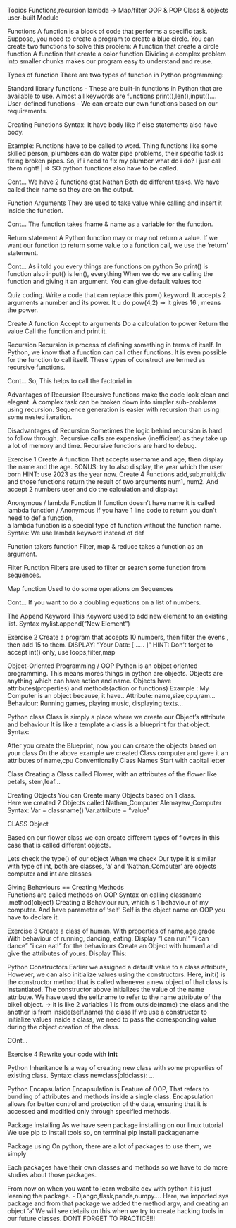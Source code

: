
Topics
Functions,recursion
lambda → Map/filter
OOP & POP
Class & objects
user-built Module


Functions
A function is a block of code that performs a specific task.
Suppose, you need to create a program to create a blue circle. 
You can create two functions to solve this problem:
A function that create a circle function
A function that create a color function
Dividing a complex problem into smaller chunks makes our program easy to understand and reuse.


Types of function
There are two types of function in Python programming:

Standard library functions - These are built-in functions in Python that are available to use.
Almost all keywords are functions
print(),len(),input()....
User-defined functions - We can create our own functions based on our requirements.


Creating Functions
Syntax:							It have body like if else statements also have body.


Example: 
Functions have to be called to word. Thing functions like some skilled person, plumbers can do water pipe problems, their specific task is fixing broken pipes. So, if i need to fix my plumber what do i do?    I just call them right! |  =>  SO python functions also have to be called.

Cont…
We have 2 functions
gtst
Nathan
Both do different tasks.
We have called their name so they are on the output.

Function Arguments
They are used to take value while calling and insert it inside the function.


Cont…
The function takes fname & name as a variable for the function.

Return statement
A Python function may or may not return a value. 
If we want our function to return some value to a function call, we use the ‘return’ statement. 


Cont…
 As i told you every things are functions on python
So print() is function also input() is len(), everything
When we do                                                 we are calling the function and giving it an argument.
You can give default values too

Quiz coding.
Write a code that can replace this pow() keyword. It accepts 2 arguments a number and its power. It u do pow(4,2)  => it gives 16 , means the power.



Create A function
Accept to arguments
Do a calculation to power
Return the value
Call the function and print it.

Recursion
Recursion is process of defining something in terms of itself.
In Python, we know that a function can call other functions. It is even possible for the function to call itself. These types of construct are termed as recursive functions.

Cont…
So, This helps to call the factorial in

Advantages of Recursion
Recursive functions make the code look clean and elegant.
A complex task can be broken down into simpler sub-problems using recursion.
Sequence generation is easier with recursion than using some nested iteration.


Disadvantages of Recursion
Sometimes the logic behind recursion is hard to follow through.
Recursive calls are expensive (inefficient) as they take up a lot of memory and time.
Recursive functions are hard to debug.


Exercise 1
Create A function That accepts username and age, then display the name and the age.
BONUS: try to also display, the year which the user born
HINT: use 2023 as the year now.
Create 4 Functions add,sub,multi,div and those functions return the result of two arguments num1, num2. And accept  2 numbers user and do the calculation and display:

Anonymous / lambda Function
If function doesn’t have name it is called lambda function / Anonymous 
If you have 1 line code to return you don’t need to def a function,   
a lambda function is a special type of function without the function name.
Syntax: 
We use lambda keyword instead of def 

Function takers function
Filter, map & reduce takes a function as an argument.


Filter Function
Filters are used to filter or search some function from sequences.

Map function
Used to do some operations on Sequences

Cont…
If you want to do a doubling equations on a list of numbers.

The Append Keyword
This Keyword used to add new element to an existing list.
Syntax
mylist.append(“New Element”)

Exercise 2
Create a program that accepts 10 numbers, then filter the evens , then add 15 to them. 
DISPLAY: “Your Data: [ ….. ]”
HINT: Don’t forget to accept int() only, use loops,filter,map

Object-Oriented Programming / OOP
Python is an object oriented programming. This means mores things in python are objects.
Objects are anything which can have action and name.
Objects have attributes(properties) and methods(action or functions)
Example :  My Computer is an object because, it have..
Attribute: name,size,cpu,ram…
Behaviour: Running games, playing music, displaying texts…



Python class 
Class is simply a place where we create our Object’s attribute and behaviour 
It is like a template
a class is a blueprint for that object.
Syntax: 


After you create the Blueprint, now you can create the objects based on your class
On the above example we created Class computer and gave it an attributes of name,cpu
Conventionally Class Names Start with capital letter

Class
Creating a Class called Flower, with an attributes of the flower like petals, stem,leaf…

Creating Objects
You can Create many Objects based on 1 class.       
 Here we created 2 Objects called 
Nathan_Computer
Alemayew_Computer
Syntax:
Var = classname()
Var.attribute = “value”

CLASS
Object

Based on our flower class we can create different types of flowers in this case that is called different objects.

Lets check the type() of our object
When we check Our type it is similar with type of int, both are classes, 
‘a’  and ‘Nathan_Computer’ are objects 
computer and int are classes

Giving Behaviours == Creating Methods	
Functions are called methods on OOP
Syntax on calling
classname .method(object)
Creating a Behaviour run, which is 1 behaviour of my computer. And have parameter of ‘self’
Self is the object name on OOP you have to declare it.

Exercise 3 
Create a class of  human.
With properties of name,age,grade
With behaviour of running, dancing, eating.   Display “I can run!” “i can dance” “i can eat!”  for the behaviours
Create an Object with human1 and give the attributes of yours.
Display This:


Python Constructors 
Earlier we assigned a default value to a class attribute,
However, we can also initialize values using the constructors.
Here, __init__() is the constructor method that is called whenever a new object of that class is instantiated.
The constructor above initializes the value of the name attribute. We have used the self.name to refer to the name attribute of the bike1 object. -> it is like 2 variables 1 is from outside(name) the class and the another is from inside(self.name) the class
If we use a constructor to initialize values inside a class, we need to pass the corresponding value during the object creation of the class.

COnt…

Exercise 4
Rewrite your code with __init__ 

Python Inheritance
Is a way of creating new class with some properties of existing class.
Syntax: 
class newclass(oldclass):
…

Python Encapsulation
Encapsulation is Feature of OOP, That refers to bundling of attributes and methods inside a single class.
Encapsulation allows for better control and protection of the data, ensuring that it is accessed and modified only through specified methods.

Package installing
As we have seen package installing on our linux tutorial
We use pip to install tools so, on terminal
	pip install packagename

Package using
On python, there are a lot of packages to use them, we simply

Each packages have their own classes and methods so we have to do more studies about those packages.


From now on when you want to learn website dev with python it is just learning the package. - Django,flask,panda,numpy….
Here, we imported sys package and from that package we added the method argv, and creating an object ‘a’ 
We will see details on this when we try to create hacking tools in our future classes. DONT FORGET TO PRACTICE!!!
